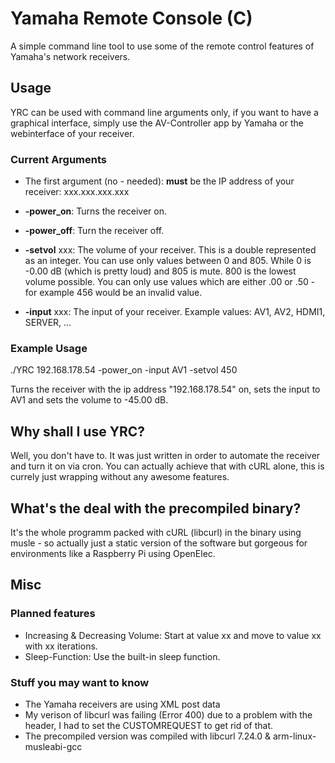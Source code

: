 # Yamaha Remote Console (C)
A simple command line tool to use some of the remote control features of Yamaha's network receivers.

## Usage

YRC can be used with command line arguments only, if you want to have a graphical interface, simply use the AV-Controller app by Yamaha or the webinterface of your receiver.

### Current Arguments

* The first argument (no - needed): __must__ be the IP address of your receiver: xxx.xxx.xxx.xxx

* __-power_on__: Turns the receiver on.

* __-power_off__: Turn the receiver off.

* __-setvol__ xxx: The volume of your receiver. This is a double represented as an integer. You can use only values between 0 and 805.
While 0 is -0.00 dB (which is pretty loud) and 805 is mute. 800 is the lowest volume possible. You can only use values which are either .00 or .50 - for example 456 would be an invalid value.

* __-input__ xxx: The input of your receiver. Example values: AV1, AV2, HDMI1, SERVER, ...

### Example Usage

./YRC 192.168.178.54 -power_on -input AV1 -setvol 450

Turns the receiver with the ip address "192.168.178.54" on, sets the input to AV1 and sets the volume to -45.00 dB. 

## Why shall I use YRC?

Well, you don't have to. It was just written in order to automate the receiver and turn it on via cron. You can actually achieve that with cURL alone, this is currely just wrapping without any awesome features. 

## What's the deal with the precompiled binary?

It's the whole programm packed with cURL (libcurl) in the binary using musle - so actually just a static version of the software but gorgeous for environments like a Raspberry Pi using OpenElec.

## Misc

### Planned features

* Increasing & Decreasing Volume: Start at value xx and move to value xx with xx iterations.
* Sleep-Function: Use the built-in sleep function.

### Stuff you may want to know

* The Yamaha receivers are using XML post data
* My verison of libcurl was failing (Error 400) due to a problem with the header, I had to set the CUSTOMREQUEST to get rid of that.
* The precompiled version was compiled with libcurl 7.24.0 & arm-linux-musleabi-gcc


